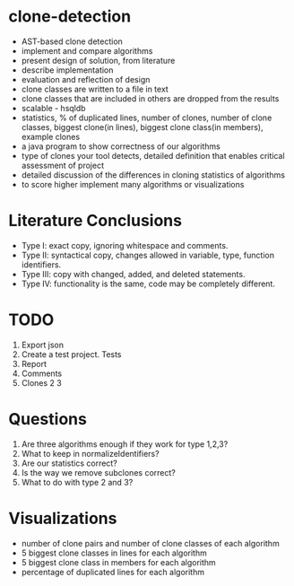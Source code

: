 # clone-detection

- AST-based clone detection
- implement and compare algorithms
- present design of solution, from literature
- describe implementation
- evaluation and reflection of design
- clone classes are written to a file in text
- clone classes that are included in others are dropped from the results
- scalable - hsqldb
- statistics, % of duplicated lines, number of clones, number of clone classes, biggest clone(in lines), biggest clone class(in members), example clones
- a java program to show correctness of our algorithms
- type of clones your tool detects, detailed definition that enables critical assessment of project
- detailed discussion of the differences in cloning statistics of algorithms
- to score higher implement many algorithms or visualizations

# Literature Conclusions

- Type I: exact copy, ignoring whitespace and comments.
- Type II: syntactical copy, changes allowed in variable, type, function identifiers.
- Type III: copy with changed, added, and deleted statements.
- Type IV: functionality is the same, code may be completely different.

# TODO
1) Export json
3) Create a test project. Tests
4) Report
6) Comments
7) Clones 2 3

# Questions
1) Are three algorithms enough if they work for type 1,2,3?
2) What to keep in normalizeIdentifiers?
3) Are our statistics correct?
4) Is the way we remove subclones correct?
5) What to do with type 2 and 3?

# Visualizations
- number of clone pairs and number of clone classes of each algorithm
- 5 biggest clone classes in lines for each algorithm
- 5 biggest clone class in members for each algorithm
- percentage of duplicated lines for each algorithm
